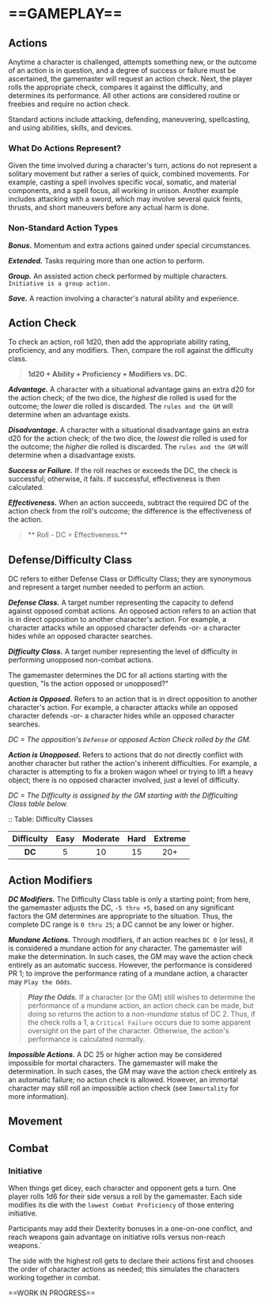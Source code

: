 # ==GAMEPLAY==

<!--Add copy here -->

## Actions

Anytime a character is challenged, attempts something new, or the outcome of an action is in question, and a degree of success or failure must be ascertained, the gamemaster will request an action check. Next, the player rolls the appropriate check, compares it against the difficulty, and determines its performance. All other actions are considered routine or freebies and require no action check.

Standard actions include attacking, defending, maneuvering, spellcasting, and using abilities, skills, and devices.

### What Do Actions Represent?

Given the time involved during a character's turn, actions do not represent a solitary movement but rather a series of quick, combined movements. For example, casting a spell involves specific vocal, somatic, and material components, and a spell focus, all working in unison. Another example includes attacking with a sword, which may involve several quick feints, thrusts, and short maneuvers before any actual harm is done.

### Non-Standard Action Types

***Bonus.*** Momentum and extra actions gained under special circumstances.

<!--Add examples here -->

***Extended.*** Tasks requiring more than one action to perform.

<!--Add examples here -->

***Group.*** An assisted action check performed by multiple characters. `Initiative is a group action.`

<!--Add examples here -->

***Save.*** A reaction involving a character's natural ability and experience.

<!--Add examples here -->

## Action Check

To check an action, roll 1d20, then add the appropriate ability rating, proficiency, and any modifiers. Then, compare the roll against the difficulty class.

> **1d20 + Ability + Proficiency + Modifiers vs. DC.**

***Advantage.*** A character with a situational advantage gains an extra d20 for the action check; of the two dice, the *highest* die rolled is used for the outcome; the *lower* die rolled is discarded. The `rules and the GM` will determine when an advantage exists.

***Disadvantage.*** A character with a situational disadvantage gains an extra d20 for the action check; of the two dice, the *lowest* die rolled is used for the outcome; the *higher* die rolled is discarded. The `rules and the GM` will determine when a disadvantage exists.

***Success or Failure.*** If the roll reaches or exceeds the DC, the check is successful; otherwise, it fails. If successful, effectiveness is then calculated.

***Effectiveness.*** When an action succeeds, subtract the required DC of the action check from the roll's outcome; the difference is the effectiveness of the action.

> ** Roll - DC = Effectiveness.**

## Defense/Difficulty Class

DC refers to either Defense Class or Difficulty Class; they are synonymous and represent a target number needed to perform an action.

***Defense Class.*** A target number representing the capacity to defend against opposed combat actions. An opposed action refers to an action that is in direct opposition to another character's action. For example, a character attacks while an opposed character defends -or- a character hides while an opposed character searches.

***Difficulty Class.*** A target number representing the level of difficulty in performing unopposed non-combat actions.

The gamemaster determines the DC for all actions starting with the question, "Is the action opposed or unopposed?"

***Action is Opposed.*** Refers to an action that is in direct opposition to another character's action. For example, a character attacks while an opposed character defends -or- a character hides while an opposed character searches.

*DC = The opposition's `Defense` or opposed Action Check rolled by the GM.*

***Action is Unopposed.*** Refers to actions that do not directly conflict with another character but rather the action's inherent difficulties. For example, a character is attempting to fix a broken wagon wheel or trying to lift a heavy object; there is no opposed character involved, just a level of difficulty.

*DC = The Difficulty is assigned by the GM starting with the Difficulting Class table below.*

:: Table: Difficulty Classes

| Difficulty | Easy | Moderate | Hard | Extreme |
| :--------: | :--: | :------: | :--: | :-----: |
|   **DC**   |  5   |    10    |  15  |   20+   |

## Action Modifiers

***DC Modifiers.*** The Difficulty Class table is only a starting point; from here, the gamemaster adjusts the DC, `-5 thru +5`, based on any significant factors the GM determines are appropriate to the situation. Thus, the complete DC range is `0 thru 25`; a DC cannot be any lower or higher.

***Mundane Actions.*** Through modifiers, if an action reaches `DC 0`  (or less), it is considered a mundane action for any character. The gamemaster will make the determination. In such cases, the GM may wave the action check entirely as an automatic success. However, the performance is considered PR 1; to improve the performance rating of a mundane action, a character may `Play the Odds`.

> ***Play the Odds.*** If a character (or the GM) still wishes to determine the performance of a mundane action, an action check can be made, but doing so returns the action to a *non-mundane* status of DC 2. Thus, if the check rolls a 1, a `Critical Failure` occurs due to some apparent oversight on the part of the character. Otherwise, the action's performance is calculated normally.

***Impossible Actions.*** A DC 25 or higher action may be considered impossible for mortal characters. The gamemaster will make the determination. In such cases, the GM may wave the action check entirely as an automatic failure; no action check is allowed. However, an immortal character may still roll an impossible action check (see `Immortality` for more information).

## Movement

<!--Add copy here -->

## Combat

<!--Add copy here -->

### Initiative

When things get dicey, each character and opponent gets a turn. One player rolls 1d6 for their side versus a roll by the gamemaster. Each side modifies its die with the `lowest Combat Proficiency` of those entering initiative.

Participants may add their Dexterity bonuses in a one-on-one conflict, and reach weapons gain advantage on initiative rolls versus non-reach weapons.`

The side with the highest roll gets to declare their actions first and chooses the order of character actions as needed; this simulates the characters working together in combat.



==WORK IN PROGRESS==
